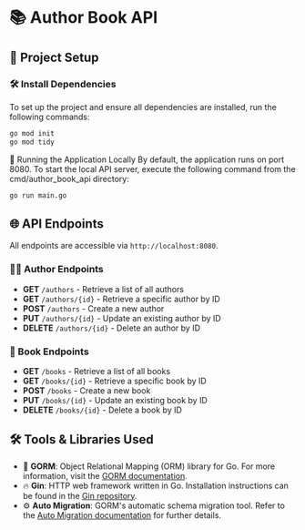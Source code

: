 # 📚 Author Book API

## 🚀 Project Setup

### 🛠 Install Dependencies

To set up the project and ensure all dependencies are installed, run the following commands:

```bash
go mod init
go mod tidy
```
🔧 Running the Application Locally
By default, the application runs on port 8080. To start the local API server, execute the following command from the cmd/author_book_api directory:
```bash
go run main.go
```
## 🌐 API Endpoints

All endpoints are accessible via `http://localhost:8080`.

### 👨‍💼 Author Endpoints
- **GET** `/authors` - Retrieve a list of all authors
- **GET** `/authors/{id}` - Retrieve a specific author by ID
- **POST** `/authors` - Create a new author
- **PUT** `/authors/{id}` - Update an existing author by ID
- **DELETE** `/authors/{id}` - Delete an author by ID

### 📖 Book Endpoints
- **GET** `/books` - Retrieve a list of all books
- **GET** `/books/{id}` - Retrieve a specific book by ID
- **POST** `/books` - Create a new book
- **PUT** `/books/{id}` - Update an existing book by ID
- **DELETE** `/books/{id}` - Delete a book by ID

## 🛠 Tools & Libraries Used
- 🔗 **GORM**: Object Relational Mapping (ORM) library for Go. For more information, visit the [GORM documentation](https://gorm.io/index.html).
- 🔥 **Gin**: HTTP web framework written in Go. Installation instructions can be found in the [Gin repository](https://github.com/gin-gonic/gin.git).
- ⚙️ **Auto Migration**: GORM's automatic schema migration tool. Refer to the [Auto Migration documentation](https://gorm.io/docs/migration.html) for further details.

